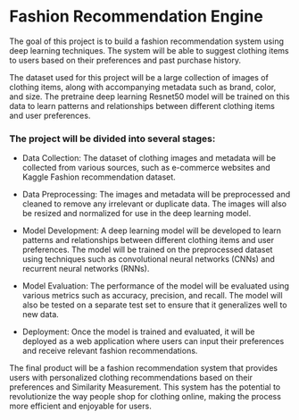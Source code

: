 
# Fashion Recommendation Engine 

The goal of this project is to build a fashion recommendation system using deep learning techniques. The system will be able to suggest clothing items to users based on their preferences and past purchase history.

The dataset used for this project will be a large collection of images of clothing items, along with accompanying metadata such as brand, color, and size. The pretraine deep learning Resnet50 model will be trained on this data to learn patterns and relationships between different clothing items and user preferences.

### The project will be divided into several stages:

* Data Collection: The dataset of clothing images and metadata will be collected from various sources, such as e-commerce websites and Kaggle Fashion recommendation dataset.

* Data Preprocessing: The images and metadata will be preprocessed and cleaned to remove any irrelevant or duplicate data. The images will also be resized and normalized for use in the deep learning model.

* Model Development: A deep learning model will be developed to learn patterns and relationships between different clothing items and user preferences. The model will be trained on the preprocessed dataset using techniques such as convolutional neural networks (CNNs) and recurrent neural networks (RNNs).

* Model Evaluation: The performance of the model will be evaluated using various metrics such as accuracy, precision, and recall. The model will also be tested on a separate test set to ensure that it generalizes well to new data.

* Deployment: Once the model is trained and evaluated, it will be deployed as a web application  where users can input their preferences and receive relevant fashion recommendations.

The final product will be a fashion recommendation system that provides users with personalized clothing recommendations based on their preferences and Similarity Measurement. This system has the potential to revolutionize the way people shop for clothing online, making the process more efficient and enjoyable for users.




```



    

